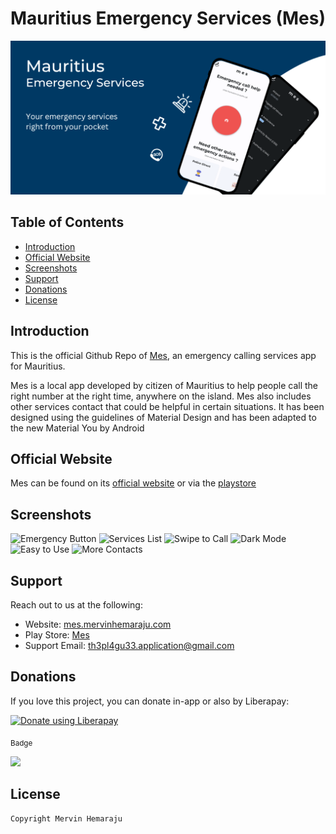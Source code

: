 # Mauritius Emergency Services (Mes)
<img src="screenshots/banner.png" alt="banner"/>

## Table of Contents
- [Introduction](#intro)
- [Official Website](#official_website)
- [Screenshots](#screenshots)
- [Support](#support)
- [Donations](#donations)
- [License](#license)

<a href="intro"></a>
## Introduction
This is the official Github Repo of [Mes](https://play.google.com/store/apps/details?id=com.th3pl4gu3.mauritius_emergency_services), an emergency calling services app for Mauritius.

Mes is a local app developed by citizen of Mauritius to help people call the right number at the right time, anywhere on the island. 
Mes also includes other services contact that could be helpful in certain situations.
It has been designed using the guidelines of Material Design and has been adapted to the new Material You by Android

<a href="official_website"></a>
## Official Website
Mes can be found on its [official website](https://mes.mervinhemaraju.com/web) or via the [playstore](https://play.google.com/store/apps/details?id=com.th3pl4gu3.mauritius_emergency_services)

<a href="screenshots"></a>
## Screenshots
<img src="screenshots/image-1.jpg" height="400" alt="Emergency Button"/> 
<img src="screenshots/image-2.jpg" height="400" alt="Services List"/> 
<img src="screenshots/image-3.jpg" height="400" alt="Swipe to Call"/> 
<img src="screenshots/image-4.jpg" height="400" alt="Dark Mode"/> 
<img src="screenshots/image-5.jpg" height="400" alt="Easy to Use"/> 
<img src="screenshots/image-6.jpg" height="400" alt="More Contacts"/> 

<a href="support"></a>
## Support
Reach out to us at the following:

* Website: [mes.mervinhemaraju.com](https://mes.mervinhemaraju.com/web)
* Play Store: [Mes](https://play.google.com/store/apps/details?id=com.th3pl4gu3.mauritius_emergency_services)
* Support Email: th3pl4gu33.application@gmail.com

<a href="donation"></a>
## Donations
If you love this project, you can donate in-app or also by Liberapay:

<noscript><a href="https://liberapay.com/th3pl4gu3/donate"><img alt="Donate using Liberapay" src="https://liberapay.com/assets/widgets/donate.svg"></a></noscript>

<sub>Badge</sub>

<img src="https://img.shields.io/liberapay/receives/th3pl4gu3.svg?logo=liberapay">

<a href="license"></a>
## License

```
Copyright Mervin Hemaraju
```
